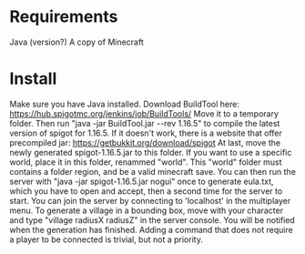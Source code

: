 # Requirements
  Java (version?)
  A copy of Minecraft

# Install
  Make sure you have Java installed.
  Download BuildTool here: https://hub.spigotmc.org/jenkins/job/BuildTools/ Move it to a temporary folder.
  Then run "java -jar BuildTool.jar --rev 1.16.5" to compile the latest version of spigot for 1.16.5. If it doesn't work, there is a website that offer precompiled jar: https://getbukkit.org/download/spigot
  At last, move the newly generated spigot-1.16.5.jar to this folder.
  If you want to use a specific world, place it in this folder, renammed "world". This "world" folder must contains a folder region, and be a valid minecraft save.
  You can then run the server with "java -jar spigot-1.16.5.jar nogui" once to generate eula.txt, which you have to open and accept, then a second time for the server to start.
  You can join the server by connecting to 'localhost' in the multiplayer menu.
  To generate a village in a bounding box, move with your character and type "village <PlayerName> radiusX radiusZ" in the server console. You will be notified when the generation has finished.
  Adding a command that does not require a player to be connected is trivial, but not a priority.
